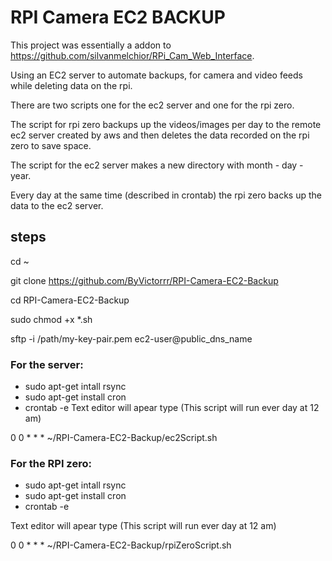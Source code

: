 # RPI Camera EC2 BACKUP

This project was essentially a addon to https://github.com/silvanmelchior/RPi_Cam_Web_Interface.

Using an EC2 server to automate backups, for camera and video feeds while deleting data on the rpi.

There are two scripts one for the ec2 server and one for the rpi zero.

The script for rpi zero backups up the videos/images per day to the remote ec2 server created by aws and then deletes the data recorded on the rpi zero to save space.

The script for the ec2 server makes a new directory with month - day - year. 

Every day at the same time (described in crontab) the rpi zero backs up the data to the ec2 server.

## steps

cd ~

git clone https://github.com/ByVictorrr/RPI-Camera-EC2-Backup

cd RPI-Camera-EC2-Backup

sudo chmod +x *.sh

sftp -i /path/my-key-pair.pem ec2-user@public_dns_name

### For the server:
* sudo apt-get intall rsync
* sudo apt-get install cron
* crontab -e
Text editor will apear type (This script will run ever day at 12 am) 

0 0 * * * ~/RPI-Camera-EC2-Backup/ec2Script.sh


### For the RPI zero:
* sudo apt-get intall rsync
* sudo apt-get install cron
* crontab -e

Text editor will apear type (This script will run ever day at 12 am) 

0 0 * * * ~/RPI-Camera-EC2-Backup/rpiZeroScript.sh

